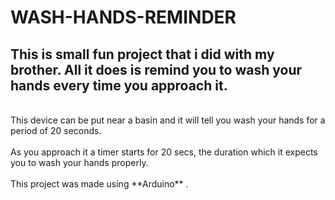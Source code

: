 # WASH-HANDS-REMINDER
## This is small fun project that i did with my brother. All it does is remind you to wash your hands every time you approach it.
</br>
This device can be put near a basin and it will tell you wash your hands for a period of 20 seconds.
</br>
</br>
As you approach it a timer starts for 20 secs, the duration which it expects you to wash your hands properly.
</br>
</br>
This project was made using **Arduino** .
